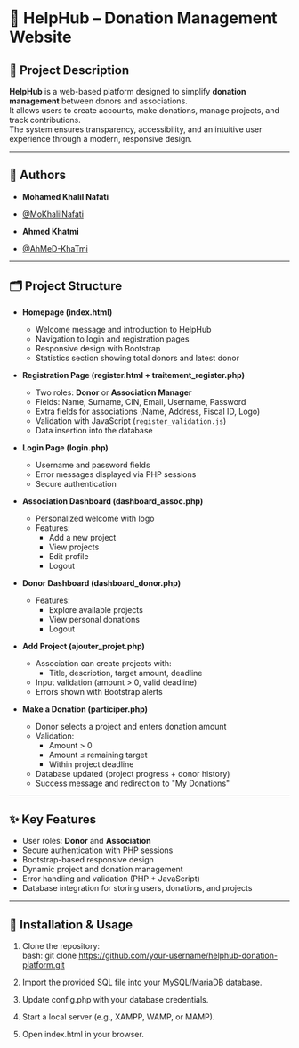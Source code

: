 # 🤝 HelpHub – Donation Management Website

## 📖 Project Description
**HelpHub** is a web-based platform designed to simplify **donation management** between donors and associations.  
It allows users to create accounts, make donations, manage projects, and track contributions.  
The system ensures transparency, accessibility, and an intuitive user experience through a modern, responsive design.

---

## 👥 Authors
- **Mohamed Khalil Nafati**  
- [@MoKhalilNafati](https://github.com/MoKhalilNafati)

- **Ahmed Khatmi**  
- [@AhMeD-KhaTmi](https://github.com/AhMeD-KhaTmi)

---

## 🗂️ Project Structure
- **Homepage (index.html)**  
  - Welcome message and introduction to HelpHub  
  - Navigation to login and registration pages  
  - Responsive design with Bootstrap  
  - Statistics section showing total donors and latest donor  

- **Registration Page (register.html + traitement_register.php)**  
  - Two roles: **Donor** or **Association Manager**  
  - Fields: Name, Surname, CIN, Email, Username, Password  
  - Extra fields for associations (Name, Address, Fiscal ID, Logo)  
  - Validation with JavaScript (`register_validation.js`)  
  - Data insertion into the database  

- **Login Page (login.php)**  
  - Username and password fields  
  - Error messages displayed via PHP sessions  
  - Secure authentication  

- **Association Dashboard (dashboard_assoc.php)**  
  - Personalized welcome with logo  
  - Features:  
    - Add a new project  
    - View projects  
    - Edit profile  
    - Logout  

- **Donor Dashboard (dashboard_donor.php)**  
  - Features:  
    - Explore available projects  
    - View personal donations  
    - Logout  

- **Add Project (ajouter_projet.php)**  
  - Association can create projects with:  
    - Title, description, target amount, deadline  
  - Input validation (amount > 0, valid deadline)  
  - Errors shown with Bootstrap alerts  

- **Make a Donation (participer.php)**  
  - Donor selects a project and enters donation amount  
  - Validation:  
    - Amount > 0  
    - Amount ≤ remaining target  
    - Within project deadline  
  - Database updated (project progress + donor history)  
  - Success message and redirection to "My Donations"  

---

## ✨ Key Features
- User roles: **Donor** and **Association**  
- Secure authentication with PHP sessions  
- Bootstrap-based responsive design  
- Dynamic project and donation management  
- Error handling and validation (PHP + JavaScript)  
- Database integration for storing users, donations, and projects  

---

## 🚀 Installation & Usage
1. Clone the repository:  
   bash:
   git clone https://github.com/your-username/helphub-donation-platform.git
2. Import the provided SQL file into your MySQL/MariaDB database.

3. Update config.php with your database credentials.

4. Start a local server (e.g., XAMPP, WAMP, or MAMP).

5. Open index.html in your browser.
